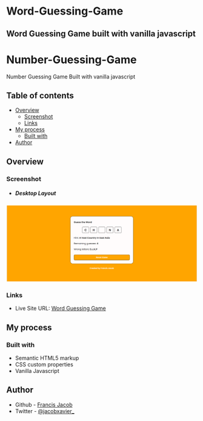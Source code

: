 # Word-Guessing-Game
## Word Guessing Game built with vanilla javascript

# Number-Guessing-Game
Number Guessing Game Built with vanilla javascript


## Table of contents

- [Overview](#overview)
  - [Screenshot](#screenshot)
  - [Links](#links)
- [My process](#my-process)
  - [Built with](#built-with)
- [Author](#author)


## Overview

### Screenshot

  - ##### Desktop Layout

![](Screenshot_1.png)


### Links

- Live Site URL: [Word Guessing Game](https://word-guessing-game-js.netlify.app/)

## My process

### Built with

- Semantic HTML5 markup
- CSS custom properties
- Vanilla Javascript


## Author
- Github - [ Francis Jacob](https://github.com/Jacbfrancis)
- Twitter - [@jacobxavier_](https://twitter.com/jacobxavier_)

